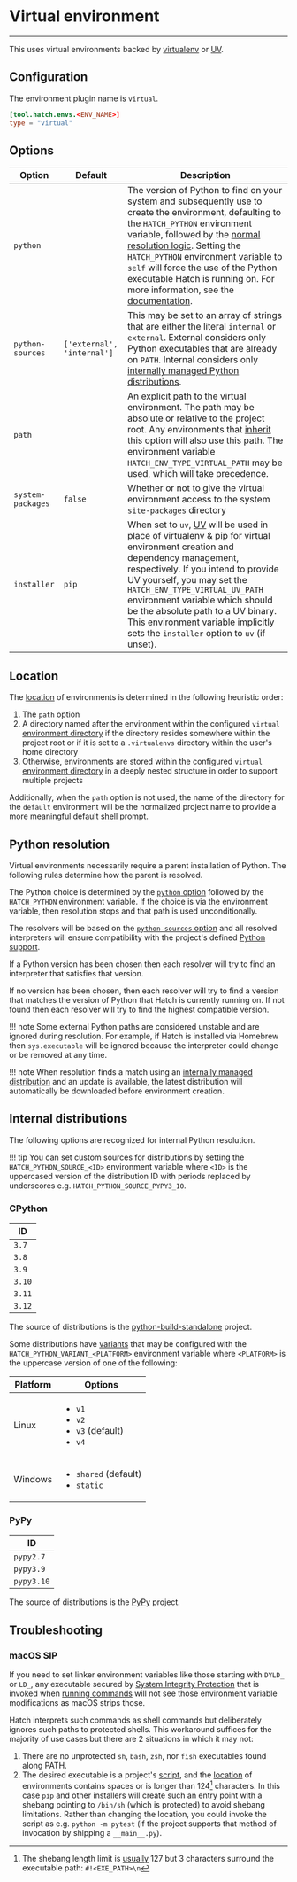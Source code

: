 # Virtual environment

-----

This uses virtual environments backed by [virtualenv](https://github.com/pypa/virtualenv) or [UV](https://github.com/astral-sh/uv).

## Configuration

The environment plugin name is `virtual`.

```toml config-example
[tool.hatch.envs.<ENV_NAME>]
type = "virtual"
```

## Options

| Option | Default | Description |
| --- | --- | --- |
| `python` | | The version of Python to find on your system and subsequently use to create the environment, defaulting to the `HATCH_PYTHON` environment variable, followed by the [normal resolution logic](#python-resolution). Setting the `HATCH_PYTHON` environment variable to `self` will force the use of the Python executable Hatch is running on. For more information, see the [documentation](https://virtualenv.pypa.io/en/latest/user_guide.html#python-discovery). |
| `python-sources` | `['external', 'internal']` | This may be set to an array of strings that are either the literal `internal` or `external`. External considers only Python executables that are already on `PATH`. Internal considers only [internally managed Python distributions](#internal-distributions). |
| `path` | | An explicit path to the virtual environment. The path may be absolute or relative to the project root. Any environments that [inherit](../../config/environment/overview.md#inheritance) this option will also use this path. The environment variable `HATCH_ENV_TYPE_VIRTUAL_PATH` may be used, which will take precedence. |
| `system-packages` | `false` | Whether or not to give the virtual environment access to the system `site-packages` directory |
| `installer` | `pip` | When set to `uv`, [UV](https://github.com/astral-sh/uv) will be used in place of virtualenv & pip for virtual environment creation and dependency management, respectively. If you intend to provide UV yourself, you may set the `HATCH_ENV_TYPE_VIRTUAL_UV_PATH` environment variable which should be the absolute path to a UV binary. This environment variable implicitly sets the `installer` option to `uv` (if unset). |

## Location

The [location](../../cli/reference.md#hatch-env-find) of environments is determined in the following heuristic order:

1. The `path` option
2. A directory named after the environment within the configured `virtual` [environment directory](../../config/hatch.md#environments) if the directory resides somewhere within the project root or if it is set to a `.virtualenvs` directory within the user's home directory
3. Otherwise, environments are stored within the configured `virtual` [environment directory](../../config/hatch.md#environments) in a deeply nested structure in order to support multiple projects

Additionally, when the `path` option is not used, the name of the directory for the `default` environment will be the normalized project name to provide a more meaningful default [shell](../../cli/reference.md#hatch-shell) prompt.

## Python resolution

Virtual environments necessarily require a parent installation of Python. The following rules determine how the parent is resolved.

The Python choice is determined by the [`python` option](#options) followed by the `HATCH_PYTHON` environment variable. If the choice is via the environment variable, then resolution stops and that path is used unconditionally.

The resolvers will be based on the [`python-sources` option](#options) and all resolved interpreters will ensure compatibility with the project's defined [Python support](../../config/metadata.md#python-support).

If a Python version has been chosen then each resolver will try to find an interpreter that satisfies that version.

If no version has been chosen, then each resolver will try to find a version that matches the version of Python that Hatch is currently running on. If not found then each resolver will try to find the highest compatible version.

!!! note
    Some external Python paths are considered unstable and are ignored during resolution. For example, if Hatch is installed via Homebrew then `sys.executable` will be ignored because the interpreter could change or be removed at any time.

!!! note
    When resolution finds a match using an [internally managed distribution](#internal-distributions) and an update is available, the latest distribution will automatically be downloaded before environment creation.

## Internal distributions

The following options are recognized for internal Python resolution.

!!! tip
    You can set custom sources for distributions by setting the `HATCH_PYTHON_SOURCE_<ID>` environment variable where `<ID>` is the uppercased version of the distribution ID with periods replaced by underscores e.g. `HATCH_PYTHON_SOURCE_PYPY3_10`.

### CPython

| ID |
| --- |
| `3.7` |
| `3.8` |
| `3.9` |
| `3.10` |
| `3.11` |
| `3.12` |

The source of distributions is the [python-build-standalone](https://github.com/indygreg/python-build-standalone) project.

Some distributions have [variants](https://gregoryszorc.com/docs/python-build-standalone/main/running.html) that may be configured with the `HATCH_PYTHON_VARIANT_<PLATFORM>` environment variable where `<PLATFORM>` is the uppercase version of one of the following:

| Platform | Options |
| --- | --- |
| Linux | <ul><li><code>v1</code></li><li><code>v2</code></li><li><code>v3</code> (default)</li><li><code>v4</code></li></ul> |
| Windows | <ul><li><code>shared</code> (default)</li><li><code>static</code></li></ul> |

### PyPy

| ID |
| --- |
| `pypy2.7` |
| `pypy3.9` |
| `pypy3.10` |

The source of distributions is the [PyPy](https://www.pypy.org) project.

## Troubleshooting

### macOS SIP

If you need to set linker environment variables like those starting with `DYLD_` or `LD_`, any executable secured by [System Integrity Protection](https://en.wikipedia.org/wiki/System_Integrity_Protection) that is invoked when [running commands](../../environment.md#command-execution) will not see those environment variable modifications as macOS strips those.

Hatch interprets such commands as shell commands but deliberately ignores such paths to protected shells. This workaround suffices for the majority of use cases but there are 2 situations in which it may not:

1. There are no unprotected `sh`, `bash`, `zsh`, nor `fish` executables found along PATH.
2. The desired executable is a project's [script](../../config/metadata.md#cli), and the [location](#location) of environments contains spaces or is longer than 124[^1] characters. In this case `pip` and other installers will create such an entry point with a shebang pointing to `/bin/sh` (which is protected) to avoid shebang limitations. Rather than changing the location, you could invoke the script as e.g. `python -m pytest` (if the project supports that method of invocation by shipping a `__main__.py`).

[^1]: The shebang length limit is [usually](https://web.archive.org/web/20221231220856/https://www.in-ulm.de/~mascheck/various/shebang/#length) 127 but 3 characters surround the executable path: `#!<EXE_PATH>\n`
